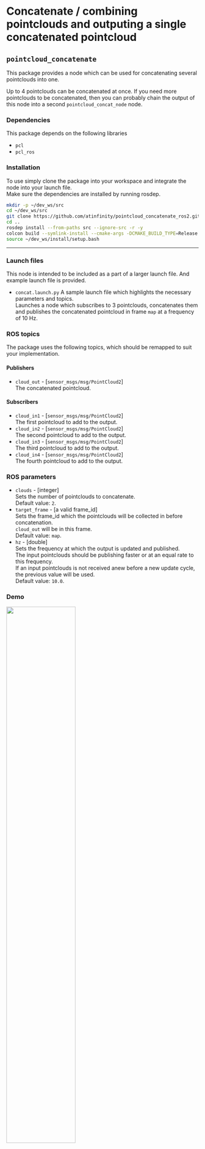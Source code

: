 # Concatenate / combining pointclouds and outputing a single concatenated pointcloud

## `pointcloud_concatenate`

This package provides a node which can be used for concatenating several pointclouds into one.

Up to 4 pointclouds can be concatenated at once.
If you need more pointclouds to be concatenated, then you can probably chain the output of this node into a second `pointcloud_concat_node` node.

### **Dependencies**

This package depends on the following libraries

* `pcl`
* `pcl_ros`

### **Installation**

To use simply clone the package into your workspace and integrate the node into your launch file.  
Make sure the dependencies are installed by running rosdep.

```bash
mkdir -p ~/dev_ws/src
cd ~/dev_ws/src
git clone https://github.com/atinfinity/pointcloud_concatenate_ros2.git
cd ..
rosdep install --from-paths src --ignore-src -r -y
colcon build --symlink-install --cmake-args -DCMAKE_BUILD_TYPE=Release
source ~/dev_ws/install/setup.bash
```

---

### **Launch files**

This node is intended to be included as a part of a larger launch file.
And example launch file is provided.

* `concat.launch.py`
  A sample launch file which highlights the necessary parameters and topics.  
  Launches a node which subscribes to 3 pointclouds, concatenates them and publishes the
  concatenated pointcloud in frame `map` at a frequency of 10 Hz.

### **ROS topics**

The package uses the following topics, which should be remapped to suit your implementation.

#### Publishers

* `cloud_out` - [`sensor_msgs/msg/PointCloud2`]  
  The concatenated pointcloud.

#### Subscribers

* `cloud_in1` - [`sensor_msgs/msg/PointCloud2`]  
  The first pointcloud to add to the output.
* `cloud_in2` - [`sensor_msgs/msg/PointCloud2`]  
  The second pointcloud to add to the output.
* `cloud_in3` - [`sensor_msgs/msg/PointCloud2`]  
  The third pointcloud to add to the output.
* `cloud_in4` - [`sensor_msgs/msg/PointCloud2`]  
  The fourth pointcloud to add to the output.

### **ROS parameters**

* `clouds` - [integer]  
  Sets the number of pointclouds to concatenate.  
  Default value: `2`.
* `target_frame` - [a valid frame_id]  
  Sets the frame_id which the pointclouds will be collected in before concatenation.  
  `cloud_out` will be in this frame.  
  Default value: `map`.
* `hz` - [double]  
  Sets the frequency at which the output is updated and published.  
  The input pointclouds should be publishing faster or at an equal rate to this frequency.  
  If an input pointclouds is not received anew before a new update cycle, the previous value will be used.  
  Default value: `10.0`.

### **Demo**

<img src="./config/img/demo.gif" width="60%" height="60%">

The blue and red pointclouds are from two difference topic sources, and the yellow one is the concated output.